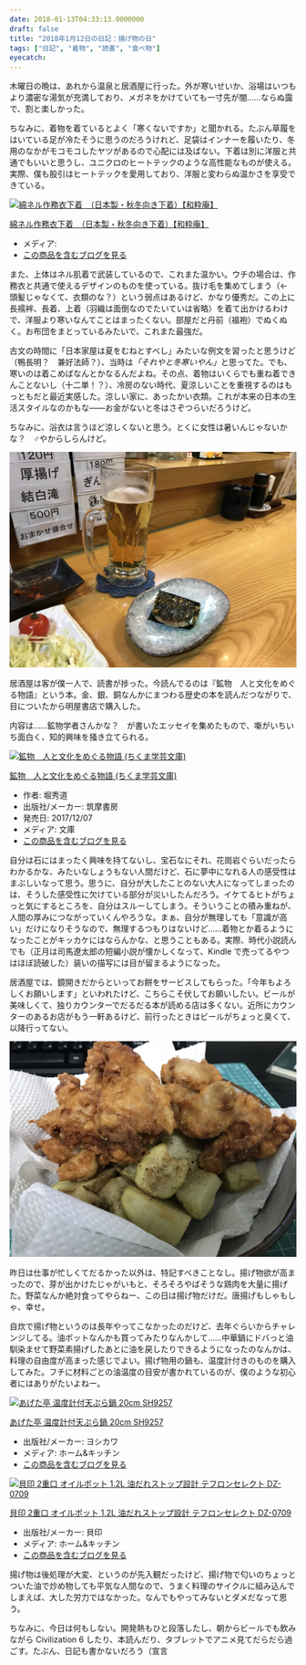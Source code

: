 ```yaml
---
date: 2018-01-13T04:33:13.0000000
draft: false
title: "2018年1月12日の日記：揚げ物の日"
tags: ["日記", "着物", "読書", "食べ物"]
eyecatch: 
---
```

<p>木曜日の晩は、あれから温泉と居酒屋に行った。外が寒いせいか、浴場はいつもより濃密な湯気が充満しており、メガネをかけていても一寸先が闇……ならぬ靄で、割と楽しかった。</p><p>ちなみに、着物を着ているとよく「寒くないですか」と聞かれる。たぶん草履をはいている足が冷たそうに思うのだろうけれど、足袋はインナーを履いたり、冬用のなかがモコモコしたヤツがあるので心配には及ばない。下着は別に洋服と共通でもいいと思うし、ユニクロのヒートテックのような高性能なものが使える。実際、僕も股引はヒートテックを愛用しており、洋服と変わらぬ温かさを享受できている。</p><p><div class="hatena-asin-detail"><a href="http://www.amazon.co.jp/exec/obidos/ASIN/B00CBS23C2/bestylesnet-22/"><img src="https://images-fe.ssl-images-amazon.com/images/I/215erqfETsL._SL160_.jpg" class="hatena-asin-detail-image" alt="綿ネル作務衣下着　（日本製・秋冬向き下着）【和粋庵】" title="綿ネル作務衣下着　（日本製・秋冬向き下着）【和粋庵】"></a><div class="hatena-asin-detail-info"><p class="hatena-asin-detail-title"><a href="http://www.amazon.co.jp/exec/obidos/ASIN/B00CBS23C2/bestylesnet-22/">綿ネル作務衣下着　（日本製・秋冬向き下着）【和粋庵】</a></p><ul><li><span class="hatena-asin-detail-label">メディア:</span> </li><li><a href="http://d.hatena.ne.jp/asin/B00CBS23C2/bestylesnet-22" target="_blank">この商品を含むブログを見る</a></li></ul></div><div class="hatena-asin-detail-foot"></div></div></p><p>また、上体はネル肌着で武装しているので、これまた温かい。ウチの場合は、作務衣と共通で使えるデザインのものを使っている。抜け毛を集めてしまう（← 頭髪じゃなくて、衣類のな？）という弱点はあるけど、かなり優秀だ。この上に長襦袢、長着、上着（羽織は面倒なのでたいていは省略）を着て出かけるわけで、洋服より寒いなんてことはまったくない。部屋だと丹前（褞袍）でぬくぬく。お布団をまとっているみたいで、これまた最強だ。</p><p>古文の時間に「日本家屋は夏をむねとすべし」みたいな例文を習ったと思うけど（鴨長明？　兼好法師？）、当時は<i>「それやと冬寒いやん」</i>と思ってた。でも、寒いのは着こめばなんとかなるんだよね。その点、着物はいくらでも重ね着できんことないし（十二単！？）、冷房のない時代、夏涼しいことを重視するのはもっともだと最近実感した。涼しい家に、あったかい衣類。これが本来の日本の生活スタイルなのかもな――お金がないと冬はさぞつらいだろうけど。</p><p>ちなみに、浴衣は言うほど涼しくないと思う。とくに女性は暑いんじゃないかな？　♂やからしらんけど。</p><p><span itemscope itemtype="http://schema.org/Photograph"><img src="20180111194325.jpg" alt="f:id:daruyanagi:20180111194325j:plain" title="f:id:daruyanagi:20180111194325j:plain" class="hatena-fotolife" itemprop="image"></span></p><p>居酒屋は客が僕一人で、読書が捗った。今読んでるのは『鉱物　人と文化をめぐる物語』という本。金、銀、銅なんかにまつわる歴史の本を読んだつながりで、目についたから明屋書店で購入した。</p><p>内容は……鉱物学者さんかな？　が書いたエッセイを集めたもので、噺がいちいち面白く、知的興味を掻き立てられる。</p><p><div class="hatena-asin-detail"><a href="http://www.amazon.co.jp/exec/obidos/ASIN/4480098356/bestylesnet-22/"><img src="https://images-fe.ssl-images-amazon.com/images/I/51vLslR8zdL._SL160_.jpg" class="hatena-asin-detail-image" alt="鉱物　人と文化をめぐる物語 (ちくま学芸文庫)" title="鉱物　人と文化をめぐる物語 (ちくま学芸文庫)"></a><div class="hatena-asin-detail-info"><p class="hatena-asin-detail-title"><a href="http://www.amazon.co.jp/exec/obidos/ASIN/4480098356/bestylesnet-22/">鉱物　人と文化をめぐる物語 (ちくま学芸文庫)</a></p><ul><li><span class="hatena-asin-detail-label">作者:</span> 堀秀道</li><li><span class="hatena-asin-detail-label">出版社/メーカー:</span> 筑摩書房</li><li><span class="hatena-asin-detail-label">発売日:</span> 2017/12/07</li><li><span class="hatena-asin-detail-label">メディア:</span> 文庫</li><li><a href="http://d.hatena.ne.jp/asin/4480098356/bestylesnet-22" target="_blank">この商品を含むブログを見る</a></li></ul></div><div class="hatena-asin-detail-foot"></div></div></p><p>自分は石にはまったく興味を持てないし、宝石なにそれ、花崗岩ぐらいだったらわかるかな、みたいなしょうもない人間だけど、石に夢中になれる人の感受性はまぶしいなって思う。思うに、自分が大したことのない大人になってしまったのは、そうした感受性に欠けている部分が災いしたんだろう。イケてるヒトがちょっと気にするところを、自分はスルーしてしまう。そういうことの積み重ねが、人間の厚みにつながっていくんやろうな。まぁ、自分が無理しても「意識が高い」だけになりそうなので、無理するつもりはないけど……着物とか着るようになったことがキッカケにはならんかな、と思うこともある。実際、時代小説読んでも（正月は司馬遼太郎の短編小説が懐かしくなって、Kindle で売ってるやつはほぼ読破した）装いの描写には目が留まるようになった。</p><p>居酒屋では、鏡開きだからといってお餅をサービスしてもらった。「今年もよろしくお願いします」といわれたけど、こちらこそ伏してお願いしたい。ビールが美味しくて、独りカウンターでだるだる本が読める店は多くない。近所にカウンターのあるお店がもう一軒あるけど、前行ったときはビールがちょっと臭くて、以降行ってない。</p><p><span itemscope itemtype="http://schema.org/Photograph"><img src="20180112182927.jpg" alt="f:id:daruyanagi:20180112182927j:plain" title="f:id:daruyanagi:20180112182927j:plain" class="hatena-fotolife" itemprop="image"></span></p><p>昨日は仕事が忙しくてだるかった以外は、特記すべきことなし。揚げ物欲が高まったので、芽が出かけたじゃがいもと、そろそろやばそうな鶏肉を大量に揚げた。野菜なんか絶対食ってやらねー、この日は揚げ物だけだ。唐揚げもしゃもしゃ、幸せ。</p><p>自炊で揚げ物というのは長年やってこなかったのだけど、去年ぐらいからチャレンジしてる。油ポットなんかも買ってみたりなんかして……中華鍋にドバっと油馴染ませて野菜素揚げしたあとに油を戻したりできるようになったのなんかは、料理の自由度が高まった感じでよい。揚げ物用の鍋も、温度計付きのものを購入してみた。フチに材料ごとの油温度の目安が書かれているのが、僕のような初心者にはありがたいよねー。</p><p><div class="hatena-asin-detail"><a href="http://www.amazon.co.jp/exec/obidos/ASIN/B002DWA3GY/bestylesnet-22/"><img src="https://images-fe.ssl-images-amazon.com/images/I/41iV4PVTy0L._SL160_.jpg" class="hatena-asin-detail-image" alt="あげた亭 温度計付天ぷら鍋 20cm SH9257" title="あげた亭 温度計付天ぷら鍋 20cm SH9257"></a><div class="hatena-asin-detail-info"><p class="hatena-asin-detail-title"><a href="http://www.amazon.co.jp/exec/obidos/ASIN/B002DWA3GY/bestylesnet-22/">あげた亭 温度計付天ぷら鍋 20cm SH9257</a></p><ul><li><span class="hatena-asin-detail-label">出版社/メーカー:</span> ヨシカワ</li><li><span class="hatena-asin-detail-label">メディア:</span> ホーム&キッチン</li><li><a href="http://d.hatena.ne.jp/asin/B002DWA3GY/bestylesnet-22" target="_blank">この商品を含むブログを見る</a></li></ul></div><div class="hatena-asin-detail-foot"></div></div></p><p><div class="hatena-asin-detail"><a href="http://www.amazon.co.jp/exec/obidos/ASIN/B002GKB4N4/bestylesnet-22/"><img src="https://images-fe.ssl-images-amazon.com/images/I/41%2BOv-b-fmL._SL160_.jpg" class="hatena-asin-detail-image" alt="貝印 2重口 オイルポット 1.2L 油だれストップ設計 テフロンセレクト DZ-0709" title="貝印 2重口 オイルポット 1.2L 油だれストップ設計 テフロンセレクト DZ-0709"></a><div class="hatena-asin-detail-info"><p class="hatena-asin-detail-title"><a href="http://www.amazon.co.jp/exec/obidos/ASIN/B002GKB4N4/bestylesnet-22/">貝印 2重口 オイルポット 1.2L 油だれストップ設計 テフロンセレクト DZ-0709</a></p><ul><li><span class="hatena-asin-detail-label">出版社/メーカー:</span> 貝印</li><li><span class="hatena-asin-detail-label">メディア:</span> ホーム&キッチン</li><li><a href="http://d.hatena.ne.jp/asin/B002GKB4N4/bestylesnet-22" target="_blank">この商品を含むブログを見る</a></li></ul></div><div class="hatena-asin-detail-foot"></div></div></p><p>揚げ物は後処理が大変、というのが先入観だったけど、揚げ物で匂いのちょっとついた油で炒め物しても平気な人間なので、うまく料理のサイクルに組み込んでしまえば、大した労力ではなかった。なんでもやってみないとダメだなって思う。</p><p>ちなみに、今日は何もしない。開発熱もひと段落したし、朝からビールでも飲みながら Civilization 6 したり、本読んだり、タブレットでアニメ見てだらだら過ごす。たぶん、日記も書かないだろう（宣言</p>
